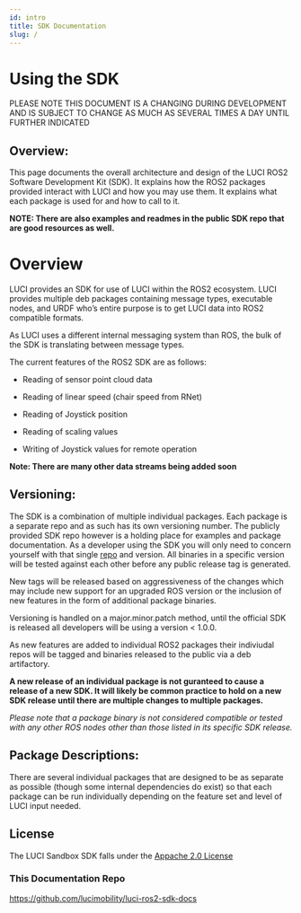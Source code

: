 ```yaml
---
id: intro
title: SDK Documentation
slug: /
---
```



# Using the SDK

PLEASE NOTE THIS DOCUMENT IS A CHANGING DURING DEVELOPMENT AND IS SUBJECT TO CHANGE AS MUCH AS SEVERAL TIMES A DAY UNTIL FURTHER INDICATED

## Overview:

This page documents the overall architecture and design of the LUCI ROS2 Software Development Kit (SDK). It explains how the ROS2 packages provided interact with LUCI and how you may use them. It explains what each package is used for and how to call to it.

**NOTE: There are also examples and readmes in the public SDK repo that are good resources as well.**


# Overview

LUCI provides an SDK for use of LUCI within the ROS2 ecosystem. LUCI provides multiple deb packages containing message types, executable nodes, and URDF who’s entire purpose is to get LUCI data into ROS2 compatible formats.

As LUCI uses a different internal messaging system than ROS, the bulk of the SDK is translating between message types.

The current features of the ROS2 SDK are as follows:

- Reading of sensor point cloud data

- Reading of linear speed (chair speed from RNet)

- Reading of Joystick position

- Reading of scaling values

- Writing of Joystick values for remote operation

**Note: There are many other data streams being added soon**

## Versioning:

The SDK is a combination of multiple individual packages. Each package is a separate repo and as such has its own versioning number. The publicly provided SDK repo however is a holding place for examples and package documentation. As a developer using the SDK you will only need to concern yourself with that single [repo](https://github.com/lucimobility/luci-ros2-sdk) and version. All binaries in a specific version will be tested against each other before any public release tag is generated.

New tags will be released based on aggressiveness of the changes which may include new support for an upgraded ROS version or the inclusion of new features in the form of additional package binaries.

Versioning is handled on a major.minor.patch method, until the official SDK is released all developers will be using a version < 1.0.0.

As new features are added to individual ROS2 packages their indiviudal repos will be tagged and binaries released to the public via a deb artifactory. 

**A new release of an individual package is not guranteed to cause a release of a new SDK. It will likely be common practice to hold on a new SDK release until there are multiple changes to multiple packages.**

*Please note that a package binary is not considered compatible or tested with any other ROS nodes other than those listed in its specific SDK release.*


## Package Descriptions:

There are several individual packages that are designed to be as separate as possible (though some internal dependencies do exist) so that each package can be run individually depending on the feature set and level of LUCI input needed.

## License
The LUCI Sandbox SDK falls under the [Appache 2.0 License](http://www.apache.org/licenses/)


### This Documentation Repo
https://github.com/lucimobility/luci-ros2-sdk-docs
